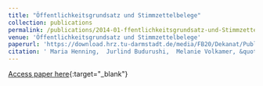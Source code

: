 ```yaml
---
title: "Öffentlichkeitsgrundsatz und Stimmzettelbelege"
collection: publications
permalink: /publications/2014-01-ffentlichkeitsgrundsatz-und-Stimmzettelbelege
venue: 'Öffentlichkeitsgrundsatz und Stimmzettelbelege'
paperurl: 'https://download.hrz.tu-darmstadt.de/media/FB20/Dekanat/Publikationen/SECUSO/OEffentlichkeitsgrundsatzundStimmzettelbelege.pdf'
citation: ' Maria Henning,  Jurlind Budurushi,  Melanie Volkamer, &quot;Öffentlichkeitsgrundsatz und Stimmzettelbelege.&quot; Öffentlichkeitsgrundsatz und Stimmzettelbelege'
---
```

[Access paper here](https://download.hrz.tu-darmstadt.de/media/FB20/Dekanat/Publikationen/SECUSO/OEffentlichkeitsgrundsatzundStimmzettelbelege.pdf){:target="_blank"}
